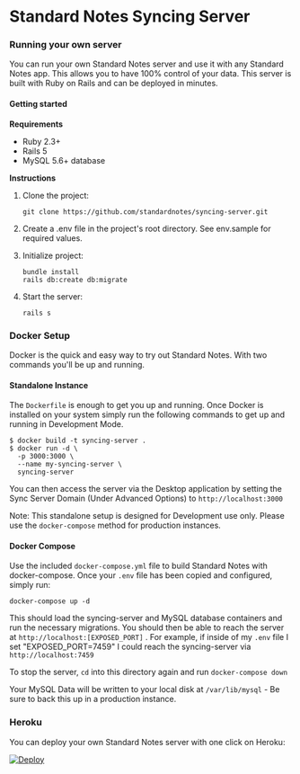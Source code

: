 # Standard Notes Syncing Server

### Running your own server
You can run your own Standard Notes server and use it with any Standard Notes app. This allows you to have 100% control of your data. This server is built with Ruby on Rails and can be deployed in minutes.

#### Getting started

**Requirements**

- Ruby 2.3+
- Rails 5
- MySQL 5.6+ database

**Instructions**

1. Clone the project:

	```
	git clone https://github.com/standardnotes/syncing-server.git
	```

2. Create a .env file in the project's root directory. See env.sample for required values.


3. Initialize project:

	```
	bundle install
	rails db:create db:migrate
	```

4. Start the server:

	```
	rails s
	```

### Docker Setup

Docker is the quick and easy way to try out Standard Notes. With two commands you'll be up and running.

#### Standalone Instance

The `Dockerfile` is enough to get you up and running. Once Docker is installed on your system simply run the following commands to get up and running in Development Mode.

```
$ docker build -t syncing-server .
$ docker run -d \
  -p 3000:3000 \
  --name my-syncing-server \
  syncing-server
```

You can then access the server via the Desktop application by setting the Sync Server Domain (Under Advanced Options) to `http://localhost:3000`

Note: This standalone setup is designed for Development use only. Please use the `docker-compose` method for production instances.

#### Docker Compose

Use the included `docker-compose.yml` file to build Standard Notes with docker-compose. Once your `.env` file has been copied and configured, simply run:

```
docker-compose up -d
```

This should load the syncing-server and MySQL database containers and run the necessary migrations. You should then be able to reach the server at `http://localhost:[EXPOSED_PORT]` . For example, if inside of my `.env` file I set "EXPOSED_PORT=7459" I could reach the syncing-server via `http://localhost:7459`

To stop the server, `cd` into this directory again and run `docker-compose down`

Your MySQL Data will be written to your local disk at `/var/lib/mysql` - Be sure to back this up in a production instance.

### Heroku

You can deploy your own Standard Notes server with one click on Heroku:

[![Deploy](https://www.herokucdn.com/deploy/button.svg)](https://heroku.com/deploy)